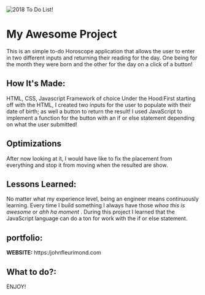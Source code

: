 ![2018 To Do List!](horoscope/horoscope.png)

# My Awesome Project
This is an simple to-do Horoscope application that allows the user to enter in two different inputs and returning their reading for the day. One being for the month they were born and the other for the day on a click of a button!

## How It's Made:
HTML, CSS, Javascript Framework of choice Under the Hood:First starting off with the HTML, I created two inputs for the user to populate with their date of birth; as well a button to return the result! I used JavaScript to implement a function for the button with an if or else statement depending on what the user submitted!

## Optimizations
After now looking at it, I would have like to fix the placement from everything and stop it from moving when the resulted are show.

## Lessons Learned:

No matter what my experience level, being an engineer means continuously learning. Every time I build something I always have those *whoa this is awesome* or *ahh ha moment* . During this project I learned that the JavaScript language can do a ton for work with the if or else statement.

## portfolio:

**WEBSITE:** https:/johnfleurimond.com



## What to do?:

ENJOY!

